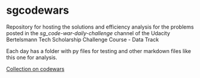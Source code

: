 # sgcodewars

Repository for hosting the solutions and efficiency analysis for the problems posted in the *sg_code-war-daily-challenge* channel of the Udacity Bertelsmann Tech Scholarship Challenge Course - Data Track

Each day has a folder with py files for testing and other markdown files like this one for analysis.

[Collection on codewars](https://www.codewars.com/collections/bertelsmann)